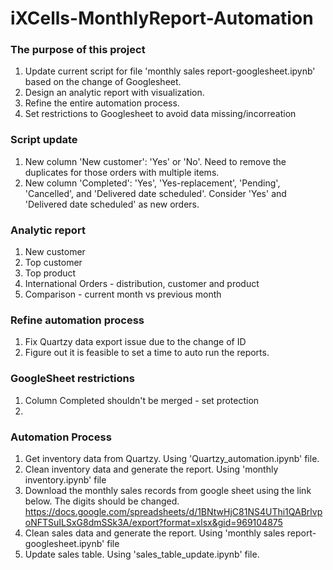 # iXCells-MonthlyReport-Automation

### The purpose of this project
1. Update current script for file 'monthly sales report-googlesheet.ipynb' based on the change of Googlesheet. 
2. Design an analytic report with visualization.
3. Refine the entire automation process.
4. Set restrictions to Googlesheet to avoid data missing/incorreation 



### Script update
1. New column 'New customer': 'Yes' or 'No'. Need to remove the duplicates for those orders with multiple items. 
2. New column 'Completed': 'Yes', 'Yes-replacement', 'Pending', 'Cancelled', and 'Delivered date scheduled'. Consider 'Yes' and 'Delivered date scheduled' as new orders. 


### Analytic report 
1. New customer 
2. Top customer 
3. Top product 
4. International Orders - distribution, customer and product 
5. Comparison - current month vs previous month 


### Refine automation process 
1. Fix Quartzy data export issue due to the change of ID
2. Figure out it is feasible to set a time to auto run the reports.


### GoogleSheet restrictions
1. Column Completed shouldn't be merged - set protection 
2. 

### Automation Process
1. Get inventory data from Quartzy. Using 'Quartzy_automation.ipynb' file. 
2. Clean inventory data and generate the report. Using 'monthly inventory.ipynb' file
3. Download the monthly sales records from google sheet using the link below. The digits should be changed. 
https://docs.google.com/spreadsheets/d/1BNtwHjC81NS4UThi1QABrlvpoNFTSuILSxG8dmSSk3A/export?format=xlsx&gid=969104875
4. Clean sales data and generate the report. Using 'monthly sales report-googlesheet.ipynb' file
5. Update sales table. Using 'sales_table_update.ipynb' file. 
